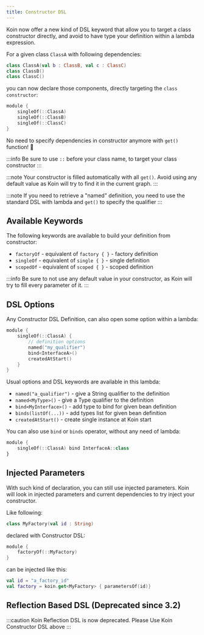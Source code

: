 ```yaml
---
title: Constructor DSL
---
```


Koin now offer a new kind of DSL keyword that allow you to target a class constructor directly, and avoid to have type your definition within a lambda expression.

For a given class `ClassA` with following dependencies:

```kotlin
class ClassA(val b : ClassB, val c : ClassC)
class ClassB()
class ClassC()
```

you can now declare those components, directly targeting the `class constructor`:

```kotlin
module {
    singleOf(::ClassA)
    singleOf(::ClassB)
    singleOf(::ClassC)
}
```

No need to specify dependencies in constructor anymore with `get()` function! 🎉

:::info
Be sure to use `::` before your class name, to target your class constructor
:::

:::note
Your constructor is filled automatically with all `get()`. Avoid using any default value as Koin will try to find it in the current graph.
:::

:::note
If you need to retrieve a "named" definition, you need to use the standard DSL with lambda and `get()` to specify the qualifier
:::

## Available Keywords

The following keywords are available to build your definition from constructor:

* `factoryOf` - equivalent of `factory { }` - factory definition
* `singleOf` - equivalent of `single { }` - single definition
* `scopedOf` - equivalent of `scoped { }` - scoped definition

:::info
Be sure to not use any default value in your constructor, as Koin will try to fill every parameter of it.
:::

## DSL Options

Any Constructor DSL Definition, can also open some option within a lambda:

```kotlin
module {
    singleOf(::ClassA) { 
        // definition options
        named("my_qualifier")
        bind<InterfaceA>()
        createdAtStart()
    }
}
```

Usual options and DSL keywords are available in this lambda:

* `named("a_qualifier")` - give a String qualifier to the definition
* `named<MyType>()` - give a Type qualifier to the definition
* `bind<MyInterface>()` - add type to bind for given bean definition
* `binds(listOf(...))` - add types list for given bean definition
* `createdAtStart()` - create single instance at Koin start

You can also use `bind` or `binds` operator, without any need of lambda:

```kotlin
module {
    singleOf(::ClassA) bind InterfaceA::class
}
```

## Injected Parameters

With such kind of declaration, you can still use injected parameters. Koin will look in injected parameters and current dependencies to try inject your constructor.

Like following:

```kotlin
class MyFactory(val id : String)
```

declared with Constructor DSL:

```kotlin
module {
    factoryOf(::MyFactory)
}
```

can be injected like this:

```kotlin
val id = "a_factory_id"
val factory = koin.get<MyFactory> { parametersOf(id)}
```


## Reflection Based DSL (Deprecated since 3.2)

:::caution
Koin Reflection DSL is now deprecated. Please Use Koin Constructor DSL above
:::
